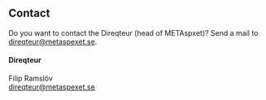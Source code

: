 ## Contact

Do you want to contact the Direqteur (head of METAspxet)? Send a mail to [direqteur@metaspexet.se](mailto:direqteur@metaspexet.se).

#### Direqteur

Filip Ramslöv </br>
[direqteur@metaspexet.se](mailto:direqteur@metaspexet.se)